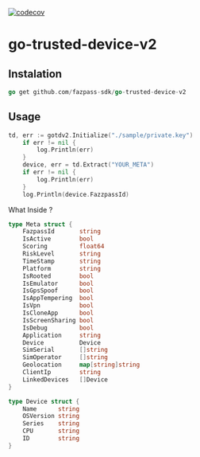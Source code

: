[![codecov](https://codecov.io/gh/fazpass-sdk/go-trusted-device-v2/branch/main/graph/badge.svg?token=CHFJQBLO7T)](https://codecov.io/gh/fazpass-sdk/go-trusted-device-v2)
# go-trusted-device-v2

## Instalation
```go
go get github.com/fazpass-sdk/go-trusted-device-v2
```

## Usage
```go
td, err := gotdv2.Initialize("./sample/private.key")
	if err != nil {
		log.Println(err)
	}
	device, err = td.Extract("YOUR_META")
	if err != nil {
		log.Println(err)
	}
	log.Println(device.FazzpassId)
```
What Inside ?
```go
type Meta struct {
	FazpassId       string            
	IsActive        bool              
	Scoring         float64           
	RiskLevel       string            
	TimeStamp       string            
	Platform        string            
	IsRooted        bool              
	IsEmulator      bool              
	IsGpsSpoof      bool              
	IsAppTempering  bool              
	IsVpn           bool              
	IsCloneApp      bool              
	IsScreenSharing bool              
	IsDebug         bool              
	Application     string            
	Device          Device            
	SimSerial       []string          
	SimOperator     []string          
	Geolocation     map[string]string 
	ClientIp        string            
	LinkedDevices   []Device          
}

type Device struct {
	Name      string 
	OSVersion string 
	Series    string 
	CPU       string 
	ID        string 
}
```
